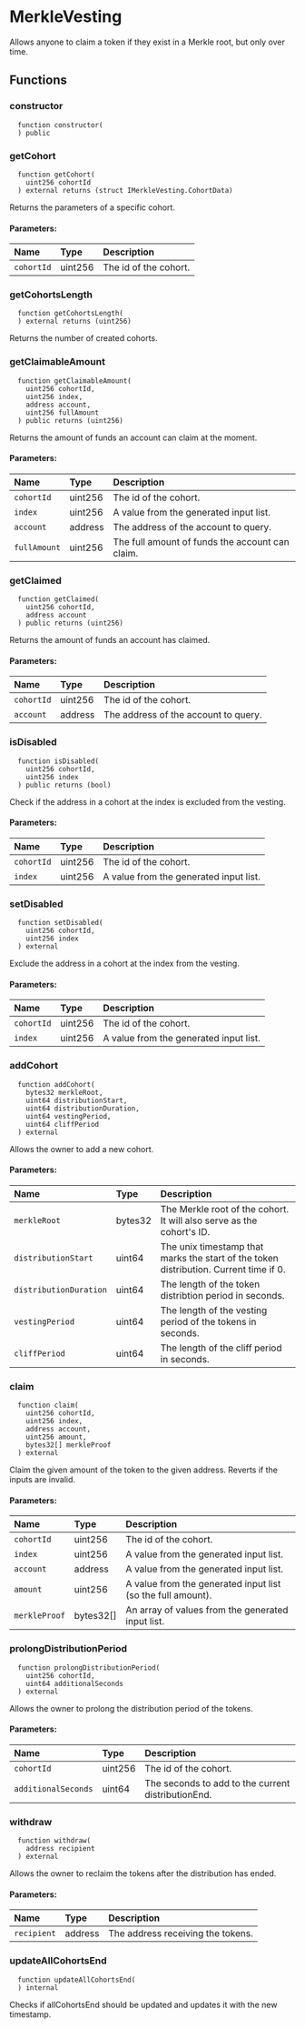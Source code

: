 # MerkleVesting

Allows anyone to claim a token if they exist in a Merkle root, but only over time.



## Functions
### constructor
```solidity
  function constructor(
  ) public
```




### getCohort
```solidity
  function getCohort(
    uint256 cohortId
  ) external returns (struct IMerkleVesting.CohortData)
```
Returns the parameters of a specific cohort.


#### Parameters:
| Name | Type | Description                                                          |
| :--- | :--- | :------------------------------------------------------------------- |
|`cohortId` | uint256 | The id of the cohort.

### getCohortsLength
```solidity
  function getCohortsLength(
  ) external returns (uint256)
```
Returns the number of created cohorts.



### getClaimableAmount
```solidity
  function getClaimableAmount(
    uint256 cohortId,
    uint256 index,
    address account,
    uint256 fullAmount
  ) public returns (uint256)
```
Returns the amount of funds an account can claim at the moment.


#### Parameters:
| Name | Type | Description                                                          |
| :--- | :--- | :------------------------------------------------------------------- |
|`cohortId` | uint256 | The id of the cohort.
|`index` | uint256 | A value from the generated input list.
|`account` | address | The address of the account to query.
|`fullAmount` | uint256 | The full amount of funds the account can claim.

### getClaimed
```solidity
  function getClaimed(
    uint256 cohortId,
    address account
  ) public returns (uint256)
```
Returns the amount of funds an account has claimed.


#### Parameters:
| Name | Type | Description                                                          |
| :--- | :--- | :------------------------------------------------------------------- |
|`cohortId` | uint256 | The id of the cohort.
|`account` | address | The address of the account to query.

### isDisabled
```solidity
  function isDisabled(
    uint256 cohortId,
    uint256 index
  ) public returns (bool)
```
Check if the address in a cohort at the index is excluded from the vesting.


#### Parameters:
| Name | Type | Description                                                          |
| :--- | :--- | :------------------------------------------------------------------- |
|`cohortId` | uint256 | The id of the cohort.
|`index` | uint256 | A value from the generated input list.

### setDisabled
```solidity
  function setDisabled(
    uint256 cohortId,
    uint256 index
  ) external
```
Exclude the address in a cohort at the index from the vesting.


#### Parameters:
| Name | Type | Description                                                          |
| :--- | :--- | :------------------------------------------------------------------- |
|`cohortId` | uint256 | The id of the cohort.
|`index` | uint256 | A value from the generated input list.

### addCohort
```solidity
  function addCohort(
    bytes32 merkleRoot,
    uint64 distributionStart,
    uint64 distributionDuration,
    uint64 vestingPeriod,
    uint64 cliffPeriod
  ) external
```
Allows the owner to add a new cohort.


#### Parameters:
| Name | Type | Description                                                          |
| :--- | :--- | :------------------------------------------------------------------- |
|`merkleRoot` | bytes32 | The Merkle root of the cohort. It will also serve as the cohort's ID.
|`distributionStart` | uint64 | The unix timestamp that marks the start of the token distribution. Current time if 0.
|`distributionDuration` | uint64 | The length of the token distribtion period in seconds.
|`vestingPeriod` | uint64 | The length of the vesting period of the tokens in seconds.
|`cliffPeriod` | uint64 | The length of the cliff period in seconds.

### claim
```solidity
  function claim(
    uint256 cohortId,
    uint256 index,
    address account,
    uint256 amount,
    bytes32[] merkleProof
  ) external
```
Claim the given amount of the token to the given address. Reverts if the inputs are invalid.


#### Parameters:
| Name | Type | Description                                                          |
| :--- | :--- | :------------------------------------------------------------------- |
|`cohortId` | uint256 | The id of the cohort.
|`index` | uint256 | A value from the generated input list.
|`account` | address | A value from the generated input list.
|`amount` | uint256 | A value from the generated input list (so the full amount).
|`merkleProof` | bytes32[] | An array of values from the generated input list.

### prolongDistributionPeriod
```solidity
  function prolongDistributionPeriod(
    uint256 cohortId,
    uint64 additionalSeconds
  ) external
```
Allows the owner to prolong the distribution period of the tokens.


#### Parameters:
| Name | Type | Description                                                          |
| :--- | :--- | :------------------------------------------------------------------- |
|`cohortId` | uint256 | The id of the cohort.
|`additionalSeconds` | uint64 | The seconds to add to the current distributionEnd.

### withdraw
```solidity
  function withdraw(
    address recipient
  ) external
```
Allows the owner to reclaim the tokens after the distribution has ended.


#### Parameters:
| Name | Type | Description                                                          |
| :--- | :--- | :------------------------------------------------------------------- |
|`recipient` | address | The address receiving the tokens.

### updateAllCohortsEnd
```solidity
  function updateAllCohortsEnd(
  ) internal
```
Checks if allCohortsEnd should be updated and updates it with the new timestamp.




